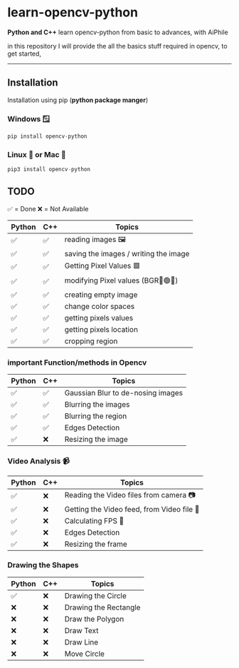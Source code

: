 # learn-opencv-python
**Python and C++**
learn opencv-python from basic to advances, with AiPhile

in this  repository I will provide the all the basics stuff required in opencv, to get started, 


---
## Installation
Installation using pip (**python package manger**)

### Windows 🪟
```python 
pip install opencv-python
```
### Linux 🐧 or Mac 🍎

```python 
pip3 install opencv-python
```

## TODO
✅ = Done 
❌ = Not Available 

|**Python** |**C++**| **Topics**|
|----|--------|-----|
✅| ✅|reading images 🖼️ |
| ✅ |✅| saving the images / writing the image  
| ✅ |✅| Getting Pixel Values 🟥 |  
| ✅ |✅| modifying Pixel values (BGR🔵🟢🔴)  
| ✅ |✅|creating empty image 
| ✅ |✅| change color spaces 
| ✅ |✅| getting pixels values  
| ✅ |✅| getting pixels location 
| ✅ |✅| cropping region  

### important Function/methods in Opencv
|**Python**| **C++** |**Topics**|       
|----|--------|-----| 
| ✅| ✅| Gaussian Blur to  de-nosing images 
| ✅| ✅| Blurring the images 
| ✅| ✅| Blurring the region  
| ✅| ✅| Edges Detection  
| ✅| :x:| Resizing the image 

### Video Analysis :video_camera:
|**Python**| **C++** |**Topics**|       
|----|--------|-----|
| ✅| :x:| Reading the Video files from camera 📷
| ✅| :x:| Getting the Video feed, from Video file 📁
| ✅| :x:| Calculating FPS 🧲
| ✅| :x:| Edges Detection  
| ✅| :x:| Resizing the frame


### Drawing the Shapes
|**Python**| **C++** |**Topics**|       
|----|--------|-----|
| ✅| :x:| Drawing the Circle 
| :x:| :x:| Drawing the Rectangle 
|:x:| :x:|Draw the Polygon
| ❌| :x:| Draw Text 
| :x:| :x:| Draw Line
|:x: | :x: | Move Circle
